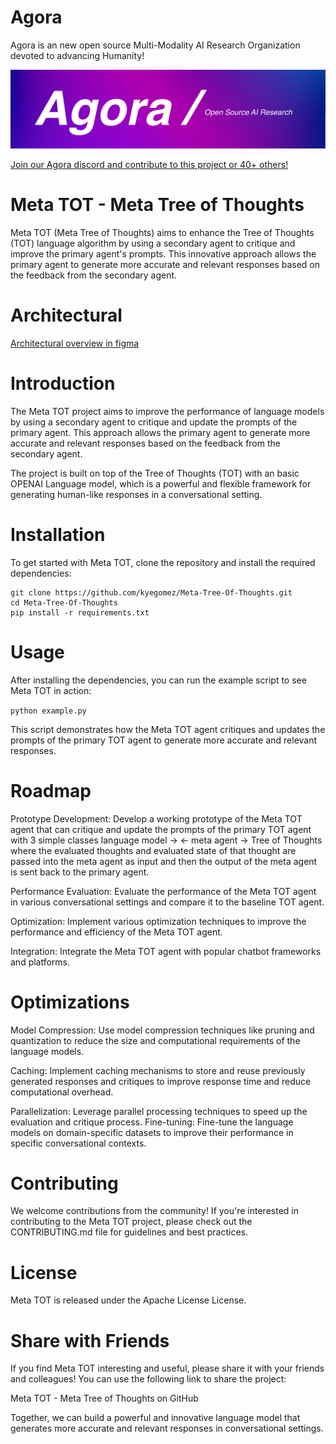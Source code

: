 # Agora
Agora is an new open source Multi-Modality AI Research Organization devoted to advancing Humanity!

![Agora banner](agora-banner.png)

[Join our Agora discord and contribute to this project or 40+ others!](https://discord.gg/qUtxnK2NMf)


# Meta TOT - Meta Tree of Thoughts
Meta TOT (Meta Tree of Thoughts) aims to enhance the Tree of Thoughts (TOT) language algorithm by using a secondary agent to critique and improve the primary agent's prompts. This innovative approach allows the primary agent to generate more accurate and relevant responses based on the feedback from the secondary agent.

# Architectural 

[Architectural overview in figma](https://www.figma.com/file/IlXAyYdu7HOYM4wUYVVB0U/META-TOT?type=whiteboard&node-id=0%3A1&t=xbtnQTA8uBhnLCU4-1)


# Introduction
The Meta TOT project aims to improve the performance of language models by using a secondary agent to critique and update the prompts of the primary agent. This approach allows the primary agent to generate more accurate and relevant responses based on the feedback from the secondary agent.

The project is built on top of the Tree of Thoughts (TOT) with an basic OPENAI Language model, which is a powerful and flexible framework for generating human-like responses in a conversational setting.

# Installation
To get started with Meta TOT, clone the repository and install the required dependencies:

```
git clone https://github.com/kyegomez/Meta-Tree-Of-Thoughts.git
cd Meta-Tree-Of-Thoughts
pip install -r requirements.txt
```

# Usage
After installing the dependencies, you can run the example script to see Meta TOT in action:

` python example.py `

This script demonstrates how the Meta TOT agent critiques and updates the prompts of the primary TOT agent to generate more accurate and relevant responses.

# Roadmap

Prototype Development: Develop a working prototype of the Meta TOT agent that can critique and update the prompts of the primary TOT agent with 3 simple classes language model -> <- meta agent -> Tree of Thoughts where the evaluated thoughts and evaluated state of that thought are passed into the meta agent as input and then the output of the meta agent is sent back to the primary agent.


Performance Evaluation: Evaluate the performance of the Meta TOT agent in various conversational settings and compare it to the baseline TOT agent.

Optimization: Implement various optimization techniques to improve the performance and efficiency of the Meta TOT agent.

Integration: Integrate the Meta TOT agent with popular chatbot frameworks and platforms.


# Optimizations
Model Compression: Use model compression techniques like pruning and quantization to reduce the size and computational requirements of the language models.

Caching: Implement caching mechanisms to store and reuse previously generated responses and critiques to improve response time and reduce computational overhead.

Parallelization: Leverage parallel processing techniques to speed up the evaluation and critique process.
Fine-tuning: Fine-tune the language models on domain-specific datasets to improve their performance in specific conversational contexts.

# Contributing
We welcome contributions from the community! If you're interested in contributing to the Meta TOT project, please check out the CONTRIBUTING.md file for guidelines and best practices.

# License
Meta TOT is released under the  Apache License License.



# Share with Friends
If you find Meta TOT interesting and useful, please share it with your friends and colleagues! You can use the following link to share the project:

Meta TOT - Meta Tree of Thoughts on GitHub

Together, we can build a powerful and innovative language model that generates more accurate and relevant responses in conversational settings.

